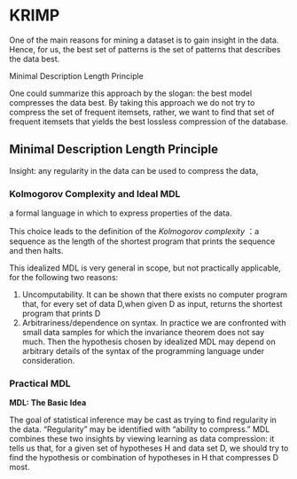 # KRIMP

One of the main reasons for mining a dataset is to gain insight in the  data. Hence, for us, the best set of patterns is the set of patterns  that describes the data best.

Minimal Description Length Principle

One could summarize this approach by the slogan: the best model compresses the data best. By taking this approach we do not try to compress the set of frequent itemsets, rather, we want to find that set of frequent itemsets that yields the best lossless compression of the database.

## Minimal Description Length Principle

Insight: any regularity in the data can be used to compress the data,

### Kolmogorov Complexity and Ideal MDL

a formal language in which to express properties of the data.

This choice leads to the definition of the *Kolmogorov complexity* ：a sequence as the length of the shortest program that prints the sequence and then halts.

This idealized MDL is very general in scope, but not practically applicable, for the following two reasons: 

1. Uncomputability. It can be shown that there exists no computer program that, for every set of data D,when given D as input, returns the shortest program that prints D
2. Arbitrariness/dependence on syntax. In practice we are confronted with small data samples for which the invariance theorem does not say much. Then the hypothesis chosen by idealized MDL may depend on arbitrary details of the syntax of the programming language under consideration.

### Practical MDL

**MDL: The Basic Idea** 

The goal of statistical inference may be cast as trying to find regularity in the data. “Regularity” may be identified with “ability to compress.” MDL combines these two insights by viewing learning as data compression: it tells us that, for a given set of hypotheses H and data set D, we should try to find the hypothesis or combination of hypotheses in H that compresses D most.